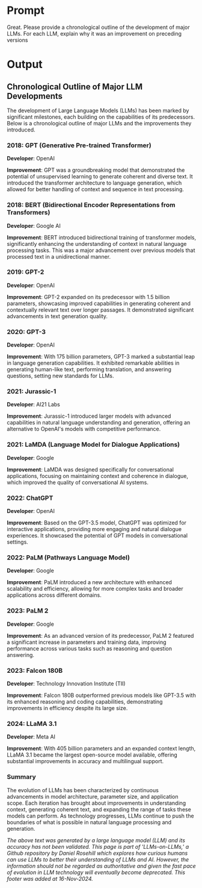 # Prompt

Great. Please provide a chronological outline of the development of major LLMs. For each LLM, explain why it was an improvement on preceding versions

# Output

## Chronological Outline of Major LLM Developments

The development of Large Language Models (LLMs) has been marked by significant milestones, each building on the capabilities of its predecessors. Below is a chronological outline of major LLMs and the improvements they introduced.

### 2018: GPT (Generative Pre-trained Transformer)

**Developer**: OpenAI

**Improvement**: GPT was a groundbreaking model that demonstrated the potential of unsupervised learning to generate coherent and diverse text. It introduced the transformer architecture to language generation, which allowed for better handling of context and sequence in text processing.

### 2018: BERT (Bidirectional Encoder Representations from Transformers)

**Developer**: Google AI

**Improvement**: BERT introduced bidirectional training of transformer models, significantly enhancing the understanding of context in natural language processing tasks. This was a major advancement over previous models that processed text in a unidirectional manner.

### 2019: GPT-2

**Developer**: OpenAI

**Improvement**: GPT-2 expanded on its predecessor with 1.5 billion parameters, showcasing improved capabilities in generating coherent and contextually relevant text over longer passages. It demonstrated significant advancements in text generation quality.

### 2020: GPT-3

**Developer**: OpenAI

**Improvement**: With 175 billion parameters, GPT-3 marked a substantial leap in language generation capabilities. It exhibited remarkable abilities in generating human-like text, performing translation, and answering questions, setting new standards for LLMs.

### 2021: Jurassic-1

**Developer**: AI21 Labs

**Improvement**: Jurassic-1 introduced larger models with advanced capabilities in natural language understanding and generation, offering an alternative to OpenAI's models with competitive performance.

### 2021: LaMDA (Language Model for Dialogue Applications)

**Developer**: Google

**Improvement**: LaMDA was designed specifically for conversational applications, focusing on maintaining context and coherence in dialogue, which improved the quality of conversational AI systems.

### 2022: ChatGPT

**Developer**: OpenAI

**Improvement**: Based on the GPT-3.5 model, ChatGPT was optimized for interactive applications, providing more engaging and natural dialogue experiences. It showcased the potential of GPT models in conversational settings.

### 2022: PaLM (Pathways Language Model)

**Developer**: Google

**Improvement**: PaLM introduced a new architecture with enhanced scalability and efficiency, allowing for more complex tasks and broader applications across different domains.

### 2023: PaLM 2

**Developer**: Google

**Improvement**: As an advanced version of its predecessor, PaLM 2 featured a significant increase in parameters and training data, improving performance across various tasks such as reasoning and question answering.

### 2023: Falcon 180B

**Developer**: Technology Innovation Institute (TII)

**Improvement**: Falcon 180B outperformed previous models like GPT-3.5 with its enhanced reasoning and coding capabilities, demonstrating improvements in efficiency despite its large size.

### 2024: LLaMA 3.1

**Developer**: Meta AI

**Improvement**: With 405 billion parameters and an expanded context length, LLaMA 3.1 became the largest open-source model available, offering substantial improvements in accuracy and multilingual support.

### Summary

The evolution of LLMs has been characterized by continuous advancements in model architecture, parameter size, and application scope. Each iteration has brought about improvements in understanding context, generating coherent text, and expanding the range of tasks these models can perform. As technology progresses, LLMs continue to push the boundaries of what is possible in natural language processing and generation.

*The above text was generated by a large language model (LLM) and its accuracy has not been validated. This page is part of 'LLMs-on-LLMs,' a Github repository by Daniel Rosehill which explores how curious humans can use LLMs to better their understanding of LLMs and AI. However, the information should not be regarded as authoritative and given the fast pace of evolution in LLM technology will eventually become deprecated. This footer was added at 16-Nov-2024.*


